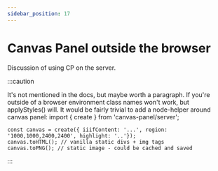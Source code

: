 ```yaml
---
sidebar_position: 17
---
```


# Canvas Panel outside the browser

Discussion of using CP on the server.

:::caution

It's not mentioned in the docs, but maybe worth a paragraph. If you're outside of a browser environment class names won't work, but applyStyles() will. It would be fairly trivial to add a node-helper around canvas panel:
import { create } from 'canvas-panel/server';

```
const canvas = create({ iiifContent: '...', region: '1000,1000,2400,2400', highlight: '..'});
canvas.toHTML(); // vanilla static divs + img tags
canvas.toPNG(); // static image - could be cached and saved
```
:::
